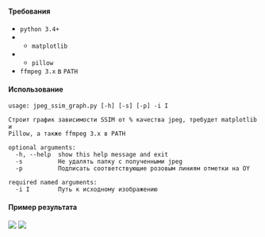 
#### Требования
* `python 3.4+ `
* * `matplotlib`
* * `pillow`
* `ffmpeg 3.x` в `PATH`

#### Использование
```
usage: jpeg_ssim_graph.py [-h] [-s] [-p] -i I

Строит график зависимости SSIM от % качества jpeg, требудет matplotlib и
Pillow, а также ffmpeg 3.x в PATH

optional arguments:
  -h, --help  show this help message and exit
  -s          Не удалять папку с полученными jpeg
  -p          Подписать соответствующие розовым линиям отметки на OY

required named arguments:
  -i I        Путь к исходному изображению
```

#### Пример результата
![](https://i.imgur.com/JcJWvSF.png)
![](https://i.imgur.com/uMBll66.png)